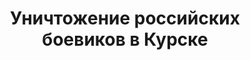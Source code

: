 ---
layout: post
title: "Уничтожение российских боевиков в Курске"
video: https://www.youtube.com/watch?v=lUKiN72Fi3A
description: "Червепедия - Удары по российским колоннам и пехоте, Курская область."
---